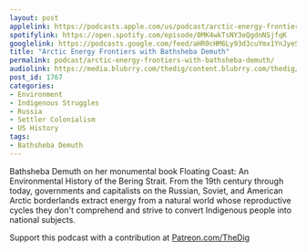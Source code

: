 ```yaml
---
layout: post
applelink: https://podcasts.apple.com/us/podcast/arctic-energy-frontiers-with-bathsheba-demuth/id1043245989?i=1000493394979
spotifylink: https://open.spotify.com/episode/0MK4wkTsNY3eQgdnNSjfqK
googlelink: https://podcasts.google.com/feed/aHR0cHM6Ly93d3cuYmx1YnJyeS5jb20vZmVlZHMvdGhlZGlnLnhtbA/episode/aHR0cHM6Ly93d3cudGhlZGlncmFkaW8uY29tLz9wPTE3Njc?sa=X&ved=0CAUQkfYCahcKEwi44f7r1b-AAxUAAAAAHQAAAAAQNg
title: "Arctic Energy Frontiers with Bathsheba Demuth"
permalink: podcast/arctic-energy-frontiers-with-bathsheba-demuth/
audiolink: https://media.blubrry.com/thedig/content.blubrry.com/thedig/The_Dig-EP_274-Demuth.mp3
post_id: 1767
categories: 
- Environment
- Indigenous Struggles
- Russia
- Settler Colonialism
- US History
tags: 
- Bathsheba Demuth
---
```


Bathsheba Demuth on her monumental book 
Floating Coast: An Environmental History of the Bering Strait. From the 19th century through today, governments and capitalists on the Russian, Soviet, and American Arctic borderlands extract energy from a natural world whose reproductive cycles they don't comprehend and strive to convert Indigenous people into national subjects.

Support this podcast with a contribution at 
[Patreon.com/TheDig](https://Patreon.com/TheDig)